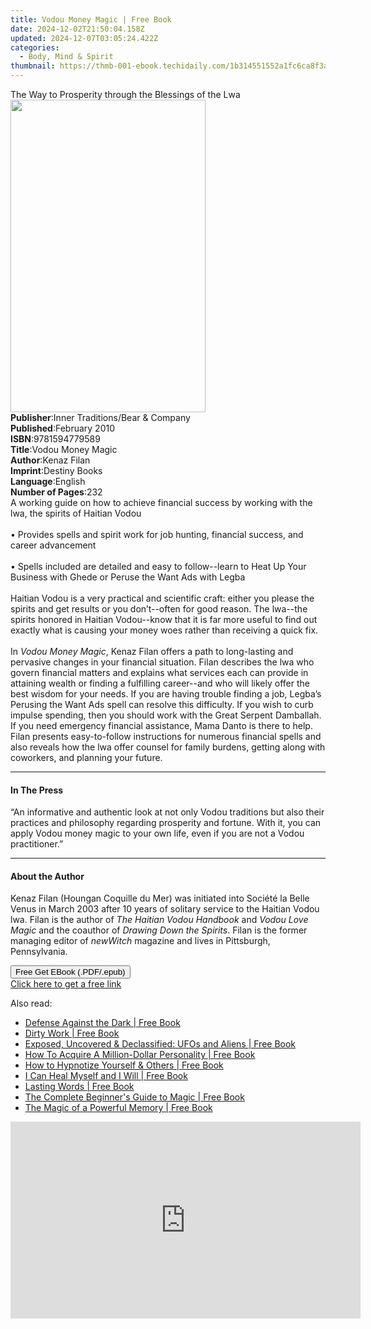 ```yaml
---
title: Vodou Money Magic | Free Book
date: 2024-12-02T21:50:04.158Z
updated: 2024-12-07T03:05:24.422Z
categories:
  - Body, Mind & Spirit
thumbnail: https://thmb-001-ebook.techidaily.com/1b314551552a1fc6ca8f3a4606d755e171800b967b3261a3d8e0fcc0c33e898e.jpg
---
```

<main id="book-container">
  <div class="flex flex-col">
    <div class="book-brief flex-1 py-6 px-4 sm:p-6 md:py-10 md:px-8">
      <!-- brief-->
      <div class="book-brief-main">
        The Way to Prosperity through the Blessings of the Lwa
      </div>
    </div>
    <div
      class="book-meta-info flex-1 grid gap-4 col-start-1 col-end-3 row-start-1 sm:mb-6 sm:grid-cols-4 lg:gap-6 lg:col-start-2 lg:row-end-6 lg:row-span-6 lg:mb-0"
    >
      <div
        class="book-meta-info-left place-content-center mt-4 p-4 text-sm leading-6 col-start-2 col-span-2 dark:text-slate-400"
      >
        <img
          class="w-full h-500 object-cover rounded-lg sm:h-255 sm:col-span-2 lg:col-span-full"
          src="https://img-001-ebook.techidaily.com/68a306102e9e6b96e3c6382335acb1ef44f62b49ee64f83daf779848986478b5.jpg"
          alt=""
          width="312"
          height="500"
        />
      </div>
      <div
        class="book-meta-info-right mt-2 col-start-1 row-start-2 col-span-3 self-center"
      >
        <!-- meta data  -->
        <div class="flex flex-col px-4 md:px-8">
          <div class="flex-1">
            <strong>Publisher</strong>:<span class="px-2"
              >Inner Traditions/Bear &amp; Company</span
            >
          </div>
          <div class="flex-1">
            <strong>Published</strong>:<span class="px-2">February 2010</span>
          </div>
          <div class="flex-1">
            <strong>ISBN</strong>:<span class="px-2">9781594779589</span>
          </div>
          <div class="flex-1">
            <strong>Title</strong>:<span class="px-2">Vodou Money Magic</span>
          </div>
          <div class="flex-1">
            <strong>Author</strong>:<span class="px-2">Kenaz Filan</span>
          </div>
          <div class="flex-1">
            <strong>Imprint</strong>:<span class="px-2">Destiny Books</span>
          </div>
          <div class="flex-1">
            <strong>Language</strong>:<span class="px-2">English</span>
          </div>
          <div class="flex-1">
            <strong>Number of Pages</strong>:<span class="px-2">232</span>
          </div>
        </div>
      </div>
    </div>
    <div class="book-description flex-1 py-6 px-4 sm:p-6 md:py-10 md:px-8">
      <div class="book-description-main">
        <div accordion-content="" id="description">
          A working guide on how to achieve financial success by working with
          the lwa, the spirits of Haitian Vodou <br />
          <br />• Provides spells and spirit work for job hunting, financial
          success, and career advancement <br />
          <br />• Spells included are detailed and easy to follow--learn to Heat
          Up Your Business with Ghede or Peruse the Want Ads with Legba
          <br /><br />Haitian Vodou is a very practical and scientific craft:
          either you please the spirits and get results or you don’t--often for
          good reason. The lwa--the spirits honored in Haitian Vodou--know that
          it is far more useful to find out exactly what is causing your money
          woes rather than receiving a quick fix. <br /><br />In
          <i>Vodou Money Magic</i>, Kenaz Filan offers a path to long-lasting
          and pervasive changes in your financial situation. Filan describes the
          lwa who govern financial matters and explains what services each can
          provide in attaining wealth or finding a fulfilling career--and who
          will likely offer the best wisdom for your needs. If you are having
          trouble finding a job, Legba’s Perusing the Want Ads spell can resolve
          this difficulty. If you wish to curb impulse spending, then you should
          work with the Great Serpent Damballah. If you need emergency financial
          assistance, Mama Danto is there to help. Filan presents easy-to-follow
          instructions for numerous financial spells and also reveals how the
          lwa offer counsel for family burdens, getting along with coworkers,
          and planning your future.
        </div>
        <div class="accordion-fader"></div>
      </div>
    </div>
    <div class="book-excerpts flex-1 py-6 px-4 sm:p-6 md:py-10 md:px-8">
      <!-- excerpts-->
      <div class="book-excerpts-main">
        <hr />
        <h4 class="placeholder placeholder-heading">
          <span>In The Press</span>
        </h4>
        <p>
          “An informative and authentic look at not only Vodou traditions but
          also their practices and philosophy regarding prosperity and fortune.
          With it, you can apply Vodou money magic to your own life, even if you
          are not a Vodou practitioner.”
        </p>
      </div>
    </div>
    <div class="book-about-author flex-1 py-6 px-4 sm:p-6 md:py-10 md:px-8">
      <!-- about author-->
      <div class="book-main-author-main">
        <hr />
        <h4 class="placeholder placeholder-heading">
          <span>About the Author</span>
        </h4>
        <p>
          Kenaz Filan (Houngan Coquille du Mer) was initiated into Société la
          Belle Venus in March 2003 after 10 years of solitary service to the
          Haitian Vodou lwa. Filan is the author of
          <i>The Haitian Vodou Handbook</i> and <i>Vodou Love Magic</i> and the
          coauthor of <i>Drawing Down the Spirits</i>. Filan is the former
          managing editor of <i>newWitch</i> magazine and lives in Pittsburgh,
          Pennsylvania.
        </p>
      </div>
    </div>
    <div class="book-free-get flex-1 py-6 px-4 sm:p-6 md:py-10 md:px-8">
      <button
        id="btn-free-get"
        class="bg-blue-500 hover:bg-blue-700 text-white font-bold py-2 px-4 rounded"
      >
        Free Get EBook (.PDF/.epub)
      </button>
      <div id="countdown-display" class="px-2 text-lg mt-2"></div>
      <a
        id="free-link"
        class="hidden bg-blue-500 hover:bg-blue-700 text-white font-bold py-2 px-4 rounded"
        href="https://www.ebooks.com/en-us/book/95782647/vodou-money-magic/kenaz-filan/"
        target="_blank"
        >Click here to get a free link</a
      >
    </div>
    <script>
      let countdownTime = 0;
      let countdownInterval = null;
      document
        .getElementById('btn-free-get')
        .addEventListener('click', startCountdown);
      function startCountdown() {
        countdownTime = new Date().getTime() + 60000 * 3;
        countdownInterval = setInterval(updateCountdown, 1000);
        document.getElementById('btn-free-get').disabled = true;
        document
          .getElementById('btn-free-get')
          .classList.add('bg-gray-500', 'cursor-not-allowed');
      }
      function updateCountdown() {
        let currentTime = new Date().getTime();
        let timeLeft = countdownTime - currentTime;
        let secondsLeft = Math.floor(timeLeft / 1000);
        document.getElementById('countdown-display').innerHTML =
          `Remaining time: ${secondsLeft} seconds.`;
        if (secondsLeft <= 0) {
          clearInterval(countdownInterval);
          document.getElementById('btn-free-get').classList.add('hidden');
          document.getElementById('free-link').classList.remove('hidden');
          document.getElementById('countdown-display').innerHTML = '';
        }
      }
    </script>
  </div>
</main>

<ins class="adsbygoogle"
      style="display:block"
      data-ad-client="ca-pub-7571918770474297"
      data-ad-slot="8358498916"
      data-ad-format="auto"
      data-full-width-responsive="true"></ins>
    

<span class="atpl-alsoreadstyle">Also read:</span>
<div><ul>
<li><a href="https://novels-ebooks.techidaily.com/209539765-9781601636560-defense-against-the-dark/"><u>Defense Against the Dark | Free Book</u></a></li>
<li><a href="https://novels-ebooks.techidaily.com/209539852-9781581771527-dirty-work/"><u>Dirty Work | Free Book</u></a></li>
<li><a href="https://novels-ebooks.techidaily.com/209539767-9781601636539-exposed-uncovered-declassified-ufos-and-aliens/"><u>Exposed, Uncovered & Declassified: UFOs and Aliens | Free Book</u></a></li>
<li><a href="https://novels-ebooks.techidaily.com/209539946-9780883913857-how-to-acquire-a-million-dollar-personality/"><u>How To Acquire A Million-Dollar Personality | Free Book</u></a></li>
<li><a href="https://novels-ebooks.techidaily.com/209539947-9780883915691-how-to-hypnotize-yourself-amp-others/"><u>How to Hypnotize Yourself &amp; Others | Free Book</u></a></li>
<li><a href="https://novels-ebooks.techidaily.com/209539961-9780883915714-i-can-heal-myself-and-i-will/"><u>I Can Heal Myself and I Will | Free Book</u></a></li>
<li><a href="https://novels-ebooks.techidaily.com/209540015-9780989983815-lasting-words/"><u>Lasting Words | Free Book</u></a></li>
<li><a href="https://novels-ebooks.techidaily.com/209539933-9780883915752-the-complete-beginners-guide-to-magic/"><u>The Complete Beginner's Guide to Magic | Free Book</u></a></li>
<li><a href="https://novels-ebooks.techidaily.com/209539964-9780883915585-the-magic-of-a-powerful-memory/"><u>The Magic of a Powerful Memory | Free Book</u></a></li>
</ul></div>

<!-- affiliate ads begin -->
<iframe width="560" height="315" src="https://www.youtube.com/embed/cC-HtDQVoG0?si=nQcoa7q8q2IL8U0m" title="YouTube video player" frameborder="0" allow="accelerometer; autoplay; clipboard-write; encrypted-media; gyroscope; picture-in-picture; web-share" referrerpolicy="strict-origin-when-cross-origin" allowfullscreen></iframe>
<!-- affiliate ads end -->

